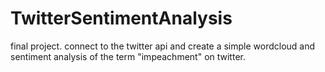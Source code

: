 # TwitterSentimentAnalysis
final project.
connect to the twitter api and create a simple wordcloud and sentiment analysis of the term "impeachment" on twitter.

